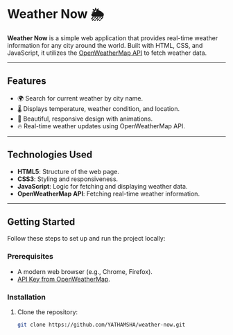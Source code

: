 # Weather Now 🌦️
**Weather Now** is a simple web application that provides real-time weather information for any city around the world. Built with HTML, CSS, and JavaScript, it utilizes the [OpenWeatherMap API](https://openweathermap.org/api) to fetch weather data.

---

## **Features**
- 🌍 Search for current weather by city name.
- 🌡️ Displays temperature, weather condition, and location.
- 🎨 Beautiful, responsive design with animations.
- 🔥 Real-time weather updates using OpenWeatherMap API.

---

## **Technologies Used**
- **HTML5**: Structure of the web page.
- **CSS3**: Styling and responsiveness.
- **JavaScript**: Logic for fetching and displaying weather data.
- **OpenWeatherMap API**: Fetching real-time weather information.

---

## **Getting Started**
Follow these steps to set up and run the project locally:

### Prerequisites
- A modern web browser (e.g., Chrome, Firefox).
- [API Key from OpenWeatherMap](https://openweathermap.org/api).

### Installation
1. Clone the repository:
   ```bash
   git clone https://github.com/YATHAMSHA/weather-now.git

